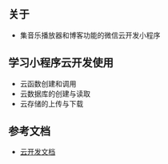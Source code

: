 ## 关于

- 集音乐播放器和博客功能的微信云开发小程序

## 学习小程序云开发使用

- 云函数创建和调用
- 云数据库的创建与读取
- 云存储的上传与下载

## 参考文档

- [云开发文档](https://developers.weixin.qq.com/miniprogram/dev/wxcloud/basis/getting-started.html)

